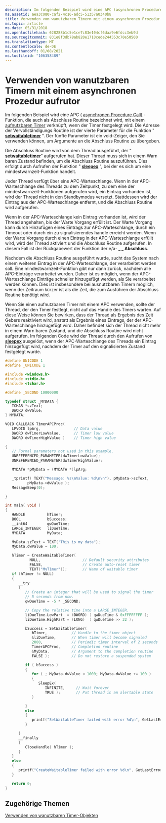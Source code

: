 ```yaml
---
description: Im folgenden Beispiel wird eine APC (asynchronen Procedure Call)-Funktion, die auch als Abschluss Routine bezeichnet wird, mit einem aufnutzbaren Timer verknüpft, wenn der Timer festgelegt wird.
ms.assetid: aea3c080-caf2-4c16-adc5-51357a0340b8
title: Verwenden von wanutzbaren Timern mit einem asynchronen Prozedur aufrutor
ms.topic: article
ms.date: 05/31/2018
ms.openlocfilehash: 628288b1c5e1ce7c83e104cf6daa9e6fdcc3eb9d
ms.sourcegitcommit: 831e8f3db78ab820e1710cede244553c70e50500
ms.translationtype: MT
ms.contentlocale: de-DE
ms.lasthandoff: 01/08/2021
ms.locfileid: "106358489"
---
```

# <a name="using-waitable-timers-with-an-asynchronous-procedure-call"></a>Verwenden von wanutzbaren Timern mit einem asynchronen Prozedur aufrutor

Im folgenden Beispiel wird eine APC ( [asynchronen Procedure Call)](asynchronous-procedure-calls.md) -Funktion, die auch als Abschluss Routine bezeichnet wird, mit einem [aufnutzbaren Timer](waitable-timer-objects.md) verknüpft, wenn der Timer festgelegt wird. Die Adresse der Vervollständigungs Routine ist der vierte Parameter für die Funktion " [**setwaitabletimer**](/windows/win32/api/synchapi/nf-synchapi-setwaitabletimer) ". Der fünfte Parameter ist ein void-Zeiger, den Sie verwenden können, um Argumente an die Abschluss Routine zu übergeben.

Die Abschluss Routine wird von dem Thread ausgeführt, der " [**setwaitabletimer**](/windows/win32/api/synchapi/nf-synchapi-setwaitabletimer)" aufgerufen hat. Dieser Thread muss sich in einem Warn baren Zustand befinden, um die Abschluss Routine auszuführen. Dies erfolgt durch Aufrufen der Funktion " [**sleepex**](/windows/win32/api/synchapi/nf-synchapi-sleepex) ", bei der es sich um eine mindestwarnzeit-Funktion handelt.

Jeder Thread verfügt über eine APC-Warteschlange. Wenn in der APC-Warteschlange des Threads zu dem Zeitpunkt, zu dem eine der mindestwarnzeit-Funktionen aufgerufen wird, ein Eintrag vorhanden ist, wird der Thread nicht in den Standbymodus versetzt. Stattdessen wird der Eintrag aus der APC-Warteschlange entfernt, und die Abschluss Routine wird aufgerufen.

Wenn in der APC-Warteschlange kein Eintrag vorhanden ist, wird der Thread angehalten, bis der Warte Vorgang erfüllt ist. Der Warte Vorgang kann durch Hinzufügen eines Eintrags zur APC-Warteschlange, durch ein Timeout oder durch ein zu signalisierendes handle erreicht werden. Wenn der Warte Vorgang durch einen Eintrag in der APC-Warteschlange erfüllt wird, wird der Thread aktiviert und die Abschluss Routine aufgerufen. In diesem Fall ist der Rückgabewert der Funktion der e/a- **\_ \_ Abschluss**.

Nachdem die Abschluss Routine ausgeführt wurde, sucht das System nach einem weiteren Eintrag in der APC-Warteschlange, der verarbeitet werden soll. Eine mindestwarnzeit-Funktion gibt nur dann zurück, nachdem alle APC-Einträge verarbeitet wurden. Daher ist es möglich, wenn der APC-Warteschlange Einträge schneller hinzugefügt werden, als Sie verarbeitet werden können. Dies ist insbesondere bei ausnutzbaren Timern möglich, wenn der Zeitraum kürzer ist als die Zeit, die zum Ausführen der Abschluss Routine benötigt wird.

Wenn Sie einen aufnutzbaren Timer mit einem APC verwenden, sollte der Thread, der den Timer festlegt, nicht auf das Handle des Timers warten. Auf diese Weise können Sie bewirken, dass der Thread als Ergebnis des Zeit Gebers reaktiviert wird, anstatt als Ergebnis eines Eintrags, der der APC-Warteschlange hinzugefügt wird. Daher befindet sich der Thread nicht mehr in einem Warn baren Zustand, und die Abschluss Routine wird nicht aufgerufen. Im folgenden Code wird der Thread durch den Aufrufen von [**sleepex**](/windows/win32/api/synchapi/nf-synchapi-sleepex) ausgelöst, wenn der APC-Warteschlange des Threads ein Eintrag hinzugefügt wird, nachdem der Timer auf den signalisierten Zustand festgelegt wurde.


```C++
#define UNICODE 1
#define _UNICODE 1

#include <windows.h>
#include <stdio.h>
#include <tchar.h>

#define _SECOND 10000000

typedef struct _MYDATA {
   TCHAR *szText;
   DWORD dwValue;
} MYDATA;

VOID CALLBACK TimerAPCProc(
   LPVOID lpArg,               // Data value
   DWORD dwTimerLowValue,      // Timer low value
   DWORD dwTimerHighValue )    // Timer high value

{
   // Formal parameters not used in this example.
   UNREFERENCED_PARAMETER(dwTimerLowValue);
   UNREFERENCED_PARAMETER(dwTimerHighValue);

   MYDATA *pMyData = (MYDATA *)lpArg;

   _tprintf( TEXT("Message: %s\nValue: %d\n\n"), pMyData->szText,
          pMyData->dwValue );
   MessageBeep(0);

}

int main( void ) 
{
   HANDLE          hTimer;
   BOOL            bSuccess;
   __int64         qwDueTime;
   LARGE_INTEGER   liDueTime;
   MYDATA          MyData;

   MyData.szText = TEXT("This is my data");
   MyData.dwValue = 100;

   hTimer = CreateWaitableTimer(
           NULL,                   // Default security attributes
           FALSE,                  // Create auto-reset timer
           TEXT("MyTimer"));       // Name of waitable timer
   if (hTimer != NULL)
   {
      __try 
      {
         // Create an integer that will be used to signal the timer 
         // 5 seconds from now.
         qwDueTime = -5 * _SECOND;

         // Copy the relative time into a LARGE_INTEGER.
         liDueTime.LowPart  = (DWORD) ( qwDueTime & 0xFFFFFFFF );
         liDueTime.HighPart = (LONG)  ( qwDueTime >> 32 );

         bSuccess = SetWaitableTimer(
            hTimer,           // Handle to the timer object
            &liDueTime,       // When timer will become signaled
            2000,             // Periodic timer interval of 2 seconds
            TimerAPCProc,     // Completion routine
            &MyData,          // Argument to the completion routine
            FALSE );          // Do not restore a suspended system

         if ( bSuccess ) 
         {
            for ( ; MyData.dwValue < 1000; MyData.dwValue += 100 ) 
            {
               SleepEx(
                  INFINITE,     // Wait forever
                  TRUE );       // Put thread in an alertable state
            }

         } 
         else 
         {
            printf("SetWaitableTimer failed with error %d\n", GetLastError());
         }

      } 
      __finally 
      {
         CloseHandle( hTimer );
      }
   } 
   else 
   {
      printf("CreateWaitableTimer failed with error %d\n", GetLastError());
   }

   return 0;
}
```



## <a name="related-topics"></a>Zugehörige Themen

<dl> <dt>

[Verwenden von wanutzbaren Timer-Objekten](using-waitable-timer-objects.md)
</dt> </dl>

 

 
